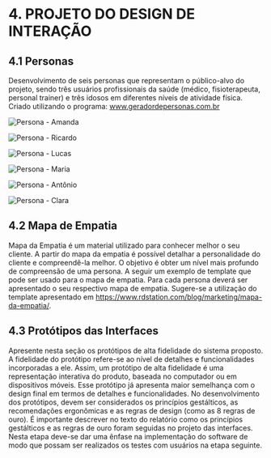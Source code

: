 # 4. PROJETO DO DESIGN DE INTERAÇÃO

## 4.1 Personas

Desenvolvimento de seis personas que representam o público-alvo do projeto, sendo três usuários profissionais da saúde (médico, fisioterapeuta, personal trainer) e três idosos em diferentes níveis de atividade física.
Criado utilizando o programa: www.geradordepersonas.com.br

![Persona - Amanda](../.github/img/amanda.png)

![Persona - Ricardo](../.github/img/ricardo.png)

![Persona - Lucas](../.github/img/lucas.png)

![Persona - Maria](../.github/img/maria.png)

![Persona - Antônio](../.github/img/antonio.png)

![Persona - Clara](../.github/img/clara.png)



## 4.2 Mapa de Empatia
Mapa da Empatia é um material utilizado para conhecer melhor o seu cliente. A partir do mapa da empatia é possível detalhar a personalidade do cliente e compreendê-la melhor. O objetivo é obter um nível mais profundo de compreensão de uma persona. A seguir um exemplo de template que pode ser usado para o mapa de empatia. Para cada persona deverá ser apresentado o seu respectivo mapa de empatia. Sugere-se a utilização do template apresentado em https://www.rdstation.com/blog/marketing/mapa-da-empatia/.

## 4.3 Protótipos das Interfaces
Apresente nesta seção os protótipos de alta fidelidade do sistema proposto. A fidelidade do protótipo refere-se ao nível de detalhes e funcionalidades incorporadas a ele. Assim, um protótipo de alta fidelidade é uma representação interativa do produto, baseada no computador ou em dispositivos móveis. Esse protótipo já apresenta maior semelhança com o design final em termos de detalhes e funcionalidades. No desenvolvimento dos protótipos, devem ser considerados os princípios gestálticos, as recomendações ergonômicas e as regras de design (como as 8 regras de ouro). É importante descrever no texto do relatório como os princípios gestálticos e as regras de ouro foram seguidas no projeto das interfaces. Nesta etapa deve-se dar uma ênfase na implementação do software de modo que possam ser realizados os testes com usuários na etapa seguinte.

